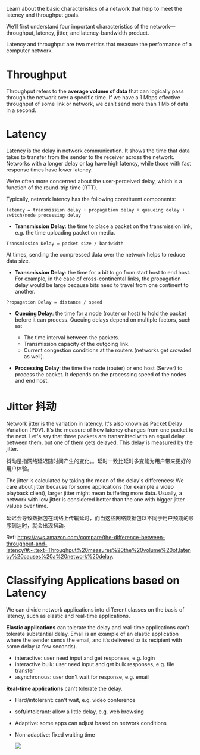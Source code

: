 Learn about the basic characteristics of a network that help to meet the latency and throughput goals.

We’ll first understand four important characteristics of the network—throughput, latency, jitter, and latency-bandwidth product.

Latency and throughput are two metrics that measure the performance of a computer network.

# Throughput

Throughput refers to the **average volume of data** that can logically pass through the network over a specific time.
If we have a 1 Mbps effective throughput of some link or network, we can’t send more than 1 Mb of data in a second.

# Latency

Latency is the delay in network communication. It shows the time that data takes to transfer from the sender to the receiver across the network. Networks with a longer delay or lag have high latency, while those with fast response times have lower latency.

We’re often more concerned about the user-perceived delay, which is a function of the round-trip time (RTT).

Typically, network latency has the following constituent components:

```
latency = transmission delay + propagation delay + queueing delay + switch/node processing delay
```

- **Transmission Delay**: the time to place a packet on the transmission link, e.g. the time uploading packet on media.

```
Transmission Delay = packet size / bandwidth
```

At times, sending the compressed data over the network helps to reduce data size.

- **Transmission Delay**: the time for a bit to go from start host to end host. For example, in the case of cross-continental links, the propagation delay would be large because bits need to travel from one continent to another.

```
Propagation Delay = distance / speed
```

- **Queuing Delay**: the time for a node (router or host) to hold the packet before it can process.
  Queuing delays depend on multiple factors, such as:

  - The time interval between the packets.
  - Transmission capacity of the outgoing link.
  - Current congestion conditions at the routers (networks get crowded as well).

- **Processing Delay**: the time the node (router) or end host (Server) to process the packet. It depends on the processing speed of the nodes and end host.

# Jitter 抖动

Network jitter is the variation in latency. It's also known as Packet Delay Variation (PDV). It’s the measure of how latency changes from one packet to the next. Let's say that three packets are transmitted with an equal delay between them, but one of them gets delayed. This delay is measured by the jitter.

抖动是指网络延迟随时间产生的变化。。延时一致比延时多变能为用户带来更好的用户体验。

The jitter is calculated by taking the mean of the delay's differences:
We care about jitter because for some applications (for example a video playback client), larger jitter might mean buffering more data. Usually, a network with low jitter is considered better than the one with bigger jitter values over time.

延迟会导致数据包在网络上传输延时，而当这些网络数据包以不同于用户预期的顺序到达时，就会出现抖动。

Ref: https://aws.amazon.com/compare/the-difference-between-throughput-and-latency/#:~:text=Throughput%20measures%20the%20volume%20of,latency%20causes%20a%20network%20delay.

# Classifying Applications based on Latency

We can divide network applications into different classes on the basis of latency, such as elastic and real-time applications.

**Elastic applications** can tolerate the delay and real-time applications can’t tolerate substantial delay. Email is an example of an elastic application where the sender sends the email, and it’s delivered to its recipient with some delay (a few seconds).

- interactive: user need input and get responses, e.g. login
- interactive bulk: user need input and get bulk responses, e.g. file transfer
- asynchronous: user don't wait for response, e.g. email

**Real-time applications** can't tolerate the delay.

- Hard/intolerant: can't wait, e.g. video conference
- soft/intolerant: allow a little delay, e.g. web browsing
- Adaptive: some apps can adjust based on network conditions
- Non-adaptive: fixed waiting time

  ![](./img/latency-app-classes.png)
